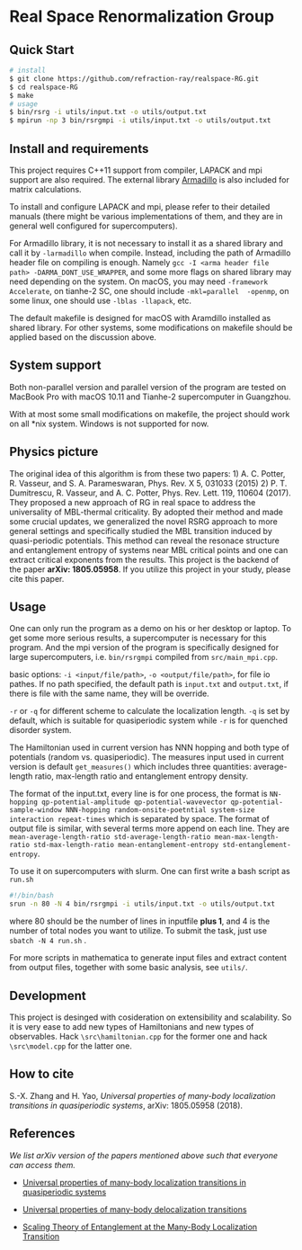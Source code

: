 # Real Space Renormalization Group

## Quick Start

```bash
# install
$ git clone https://github.com/refraction-ray/realspace-RG.git
$ cd realspace-RG
$ make 
# usage
$ bin/rsrg -i utils/input.txt -o utils/output.txt
$ mpirun -np 3 bin/rsrgmpi -i utils/input.txt -o utils/output.txt
```

## Install and requirements

This project requires C++11 support from compiler, LAPACK and mpi support are also required.  The external library [Armadillo](http://arma.sourceforge.net/) is also included for matrix calculations. 

To install and configure LAPACK and mpi, please refer to their detailed manuals (there might be various implementations of them, and they are in general well configured for supercomputers).

For Armadillo library, it is not necessary to install it as a shared library and call it by `-larmadillo` when compile. Instead, including the path of Armadillo header file on compiling is enough. Namely `gcc -I <arma header file path> -DARMA_DONT_USE_WRAPPER`, and some more flags on shared library may need depending on the system. On macOS, you may need `-framework Accelerate`, on tianhe-2 SC, one should include `-mkl=parallel  -openmp`, on some linux, one should use `-lblas -llapack`, etc.

The default makefile is designed for macOS with Aramdillo installed as shared library. For other systems, some modifications on makefile should be applied based on the discussion above.

## System support

Both non-parallel version and parallel version of the program are tested on MacBook Pro with macOS 10.11 and Tianhe-2 supercomputer in Guangzhou.

With at most some small modifications on makefile, the project should work on all *nix system. Windows is not supported for now.

## Physics picture

The original idea of this algorithm is from these two papers: 1) A. C. Potter, R. Vasseur, and S. A. Parameswaran, Phys. Rev. X 5, 031033 (2015) 2)  P. T. Dumitrescu, R. Vasseur, and A. C. Potter, Phys. Rev. Lett. 119, 110604 (2017). They proposed a new approach of RG in real space to address the universality of  MBL-thermal criticality. By adopted their method and made some crucial updates, we generalized the novel RSRG approach to more general settings and specifically studied the MBL transition induced by quasi-periodic potentials. This method can reveal the resonace structure and entanglement entropy of systems near MBL critical points and one can extract critical exponents from the results. This project is the backend of the paper **arXiv: 1805.05958**. If you utilize this project in your study, please cite this paper.

## Usage

One can only run the program as a demo on his or her desktop or laptop. To get some more serious results, a supercomputer is necessary for this program. And the mpi version of the program is specifically designed for large supercomputers, i.e. `bin/rsrgmpi` compiled from `src/main_mpi.cpp`.

basic options: `-i <input/file/path>`, `-o <output/file/path>`, for file io pathes. If no path specified, the default path is `input.txt` and `output.txt`, if there is file with the same name, they will be override.

`-r` or `-q` for different scheme to calculate the localization length. `-q` is set by default, which is suitable for quasiperiodic system while `-r` is for quenched disorder system.

The Hamiltonian used in current version has NNN hopping and both type of potentials (random vs. quasiperiodic). The measures input used in current version is default `get_measures()` which includes three quantities:  average-length ratio, max-length ratio and entanglement entropy density.

The format of the input.txt, every line is for one process, the format is `NN-hopping qp-potential-amplitude qp-potential-wavevector qp-potential-sample-window NNN-hopping random-onsite-poetntial system-size interaction repeat-times` which is separated by space. The format of output file is similar, with several terms more append on each line. They are `mean-average-length-ratio std-average-length-ratio mean-max-length-ratio std-max-length-ratio mean-entanglement-entropy std-entanglement-entropy`.

To use it on supercomputers with slurm. One can first write a bash script as `run.sh`

```bash
#!/bin/bash
srun -n 80 -N 4 bin/rsrgmpi -i utils/input.txt -o utils/output.txt
```

where 80 should be the number of lines in inputfile **plus 1**, and 4 is the number of total nodes you want to utilize. To submit the task, just use `sbatch -N 4 run.sh` .

For more scripts in mathematica to generate input files and extract content from output files, together with some basic analysis, see `utils/`.

## Development

This project is desinged with cosideration on extensibility and scalability. So it is very ease to add new types of Hamiltonians and new types of observables. Hack `\src\hamiltonian.cpp` for the former one and hack `\src\model.cpp` for the latter one.

## How to cite

S.-X. Zhang and H. Yao, *Universal properties of many-body localization transitions in quasiperiodic systems*, arXiv: 1805.05958 (2018).

## References

*We list arXiv version of the papers mentioned above such that everyone can access them.*

* [Universal properties of many-body localization transitions in quasiperiodic systems](https://arxiv.org/abs/1805.05958)

* [Universal properties of many-body delocalization transitions](https://arxiv.org/abs/1501.03501)

* [Scaling Theory of Entanglement at the Many-Body Localization Transition](https://arxiv.org/abs/1701.04827)